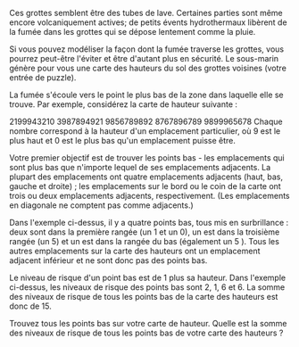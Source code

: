 Ces grottes semblent être des tubes de lave. Certaines parties sont même encore volcaniquement actives; de petits évents hydrothermaux libèrent de la fumée dans les grottes qui se dépose lentement comme la pluie.

Si vous pouvez modéliser la façon dont la fumée traverse les grottes, vous pourrez peut-être l'éviter et être d'autant plus en sécurité. Le sous-marin génère pour vous une carte des hauteurs du sol des grottes voisines (votre entrée de puzzle).

La fumée s'écoule vers le point le plus bas de la zone dans laquelle elle se trouve. Par exemple, considérez la carte de hauteur suivante :

2199943210
3987894921
9856789892
8767896789
9899965678
Chaque nombre correspond à la hauteur d'un emplacement particulier, où 9 est le plus haut et 0 est le plus bas qu'un emplacement puisse être.

Votre premier objectif est de trouver les points bas - les emplacements qui sont plus bas que n'importe lequel de ses emplacements adjacents. La plupart des emplacements ont quatre emplacements adjacents (haut, bas, gauche et droite) ; les emplacements sur le bord ou le coin de la carte ont trois ou deux emplacements adjacents, respectivement. (Les emplacements en diagonale ne comptent pas comme adjacents.)

Dans l'exemple ci-dessus, il y a quatre points bas, tous mis en surbrillance : deux sont dans la première rangée (un 1 et un 0), un est dans la troisième rangée (un 5) et un est dans la rangée du bas (également un 5 ). Tous les autres emplacements sur la carte des hauteurs ont un emplacement adjacent inférieur et ne sont donc pas des points bas.

Le niveau de risque d'un point bas est de 1 plus sa hauteur. Dans l'exemple ci-dessus, les niveaux de risque des points bas sont 2, 1, 6 et 6. La somme des niveaux de risque de tous les points bas de la carte des hauteurs est donc de 15.

Trouvez tous les points bas sur votre carte de hauteur. Quelle est la somme des niveaux de risque de tous les points bas de votre carte des hauteurs ?